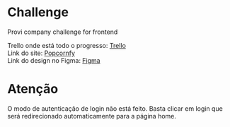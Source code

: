 # Challenge

Provi company challenge for frontend

Trello onde está todo o progresso: <a href="https://trello.com/b/AblKoqA5/react-js" target="_blank"> Trello </a> <br/>
Link do site: <a href="https://popcornfy.vercel.app/" target="_blank"> Popcornfy </a> <br/>
Link do design no Figma: <a href="https://www.figma.com/file/bb7RRKjFFaOc3cismeLjiE/Popcornfy?node-id=0%3A1" target="_blank"> Figma </a><br/>

# Atenção

O modo de autenticação de login não está feito. Basta clicar em login que será redirecionado automaticamente para a página home.
